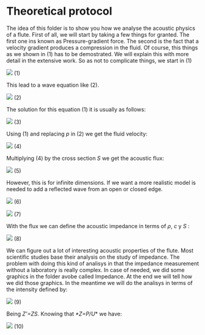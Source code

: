 # Theoretical protocol

The idea of this folder is to show you how we analyse the acoustic physics of a flute. First of all, we will start by taking a few things for granted. The first one ins known as Pressure-gradient force. The second is the fact that a velocity gradient produces a compression in the fluid. Of course, this things as we shown in (1)  has to be demostrated. We will explain this with more detail in the extensive work. So as not to complicate things, we start in (1)

![](https://github.com/saguileran/Acoustics-Instruments/blob/master/Theory/Equations/gradiente.png) (1)

This lead to a wave equation like (2).

![](https://github.com/saguileran/Acoustics-Instruments/blob/master/Theory/Equations/onda.png) (2)

The solution for this equation (1) it is usually as follows:

![](https://github.com/saguileran/Acoustics-Instruments/blob/master/Theory/Equations/solonda.png) (3)

Using (1) and replacing _*p*_ in (2) we get the fluid velocity:

![](https://github.com/saguileran/Acoustics-Instruments/blob/master/Theory/Equations/u.png) (4)

Multiplying (4) by the cross section _*S*_ we get the acoustic flux:

![](https://github.com/saguileran/Acoustics-Instruments/blob/master/Theory/Equations/flujo.png) (5)

However, this is for infinite dimensions. If we want a more realistic model is needed to add a reflected wave from an open or closed edge.

![](https://github.com/saguileran/Acoustics-Instruments/blob/master/Theory/Equations/pr.png) (6)

![](https://github.com/saguileran/Acoustics-Instruments/blob/master/Theory/Equations/ur.png) (7)

With the flux we can define the acoustic impedance in terms of _*ρ*_, _*c*_ y _*S*_ :

![](https://github.com/saguileran/Acoustics-Instruments/blob/master/Theory/Equations/impe.png) (8)

We can figure out a lot of interesting acoustic properties of the flute. Most scientific studies base their analysis on the study of impedance. The problem with doing this kind of analisys in that the impedance measurement without a laboratory is really complex. In case of needed, we did some graphics in the folder avobe called Impedance. At the end we will tell how we did those graphics. In the meantime we will do the analisys in terms of the intensity defined by:


![](https://github.com/saguileran/Acoustics-Instruments/blob/master/Theory/Equations/I.png) (9)

Being _*Z'=ZS*_. Knowing that _*Z=P/U_* we have:

![](https://github.com/saguileran/Acoustics-Instruments/blob/master/Theory/Equations/Iz.png) (10)




